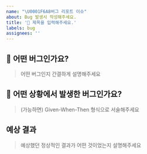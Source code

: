 ```yaml
---
name: "\U0001F6A8버그 리포트 이슈"
about: Bug 발생시 작성해주세요.
title: '🚨 제목을 입력해주세요.'
labels: bug
assignees: ''
---
```


<!-- 요청에 맞는 이모지를 골라, 제목과 함께 달아주세요! -->
<!--
🎨	코드의 형식 / 구조를 개선 할 때
📰	새 파일을 만들 때
📝	사소한 코드 또는 언어를 변경할 때
🐎	성능을 향상시킬 때
📚	문서를 쓸 때
🐛	버그 reporting할 때, @FIXME 주석 태그 삽입
🚑	버그를 고칠 때
🔥	코드 또는 파일 제거할 때 , @CHANGED주석 태그와 함께
🚜	파일 구조를 변경할 때 . 🎨과 함께 사용
🔨	코드를 리팩토링 할 때
💄	UI / style 개선시
♿️	접근성을 향상시킬 때
🚧	WIP (진행중인 작업)에 커밋, @REVIEW주석 태그와 함께 사용
💎	New Release
🔖	버전 태그
✨	새로운 기능을 소개 할 때
⚡️	도입 할 때 이전 버전과 호환되지 않는 특징, @CHANGED주석 태그 사용
💡	새로운 아이디어, @IDEA주석 태그
🚀	배포 / 개발 작업 과 관련된 모든 것
-->

## 🚨 어떤 버그인가요?

> 어떤 버그인지 간결하게 설명해주세요

<!-- 어떤 버그인지 여기 적어주세요. -->

## 🚧 어떤 상황에서 발생한 버그인가요?

> (가능하면) Given-When-Then 형식으로 서술해주세요

<!--
(예시)
Given: 사용자가 로그인 페이지에 접근했다.
When: 사용자가 유효한 사용자 이름과 비밀번호를 입력하고 로그인 버튼을 클릭했다.
Then: 사용자가 대시보드 페이지로 리디렉션 되는 대신 오류 메시지가 표시된다.
-->

## 예상 결과

> 예상했던 정상적인 결과가 어떤 것이었는지 설명해주세요
